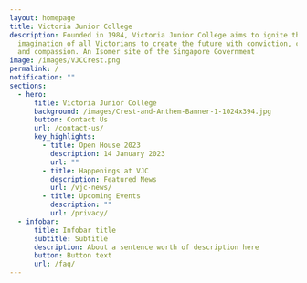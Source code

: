 ```yaml
---
layout: homepage
title: Victoria Junior College
description: Founded in 1984, Victoria Junior College aims to ignite the
  imagination of all Victorians to create the future with conviction, courage
  and compassion. An Isomer site of the Singapore Government
image: /images/VJCCrest.png
permalink: /
notification: ""
sections:
  - hero:
      title: Victoria Junior College
      background: /images/Crest-and-Anthem-Banner-1-1024x394.jpg
      button: Contact Us
      url: /contact-us/
      key_highlights:
        - title: Open House 2023
          description: 14 January 2023
          url: ""
        - title: Happenings at VJC
          description: Featured News
          url: /vjc-news/
        - title: Upcoming Events
          description: ""
          url: /privacy/
  - infobar:
      title: Infobar title
      subtitle: Subtitle
      description: About a sentence worth of description here
      button: Button text
      url: /faq/
---
```

